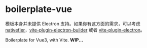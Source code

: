 # boilerplate-vue

模板本身并未提供 Electron 支持。如果你有这方面的需求，可以考虑 [nativefier](https://github.com/nativefier/nativefier)，[vite-plugin-electron-builder](https://github.com/467057463/vite_plugin_electron_builder) 或者 [vite-plugin-electron](https://github.com/caoxiemeihao/vite-plugins/tree/main/electron)。

Boilerplate for Vue3, with Vite. **WIP...**
